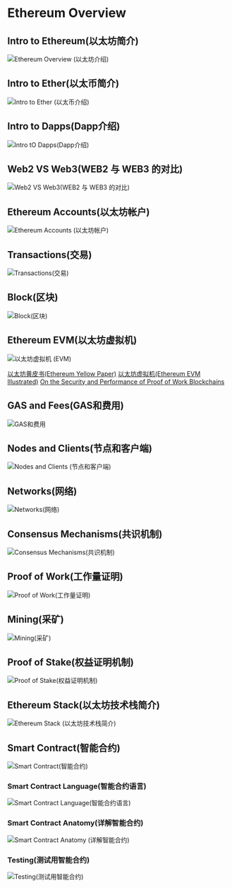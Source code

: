 # Ethereum Overview

## Intro to Ethereum(以太坊简介)

![Ethereum Overview (以太坊介绍)](Ethereum%20Overview%20(以太坊介绍).png)

## Intro to Ether(以太币简介)

![Intro to Ether (以太币介绍)](Intro%20to%20Ether%20(ETH%E7%AE%80%E4%BB%8B).png)

## Intro to Dapps(Dapp介绍)

![Intro tO Dapps(Dapp介绍)](DAPP%20%E4%BB%8B%E7%BB%8D.png)

## Web2 VS Web3(WEB2 与 WEB3 的对比)

![Web2 VS Web3(WEB2 与 WEB3 的对比)](WEB2%20与%20WEB3%20的对比.png)

## Ethereum Accounts(以太坊帐户)

![Ethereum Accounts (以太坊帐户)](Ethereum%20Accounts%20(%E4%BB%A5%E5%A4%AA%E5%9D%8A%E5%B8%90%E6%88%B7).png)

## Transactions(交易)

![Transactions(交易)](Transactions(交易).png)

## Block(区块)

![Block(区块)](Block(%E5%8C%BA%E5%9D%97).png)

## Ethereum EVM(以太坊虚拟机)

![以太坊虚拟机 (EVM)](%E4%BB%A5%E5%A4%AA%E5%9D%8A%E8%99%9A%E6%8B%9F%E6%9C%BA%20(EVM).png)

[以太坊黄皮书(Ethereum Yellow Paper)](Ethereum%20Yellow%20Paper.pdf)
[以太坊虚拟机(Ethereum EVM Illustrated)](ethereum_evm_illustrated.pdf)
[On the Security and Performance of Proof of Work Blockchains](On%20the%20Security%20and%20Performance%20of%20Proof%20of%20Work%20Blockchains.pdf)

## GAS and Fees(GAS和费用)

![GAS和费用](GAS%E5%92%8C%E8%B4%B9%E7%94%A8.png)

## Nodes and Clients(节点和客户端)

![Nodes and Clients (节点和客户端)](Nodes%20and%20Clients%20(节点和客户端).png)

## Networks(网络)

![Networks(网络)](Networks(%E7%BD%91%E7%BB%9C).png)

## Consensus Mechanisms(共识机制)

![Consensus Mechanisms(共识机制)](Consensus%20Mechanisms(%E5%85%B1%E8%AF%86%E6%9C%BA%E5%88%B6).png)

## Proof of Work(工作量证明)

![Proof of Work(工作量证明)](Proof%20of%20Work(工作量证明).png)

## Mining(采矿)

![Mining(采矿)](Mining(%E9%87%87%E7%9F%BF).png)

## Proof of Stake(权益证明机制)

![Proof of Stake(权益证明机制)](Proof%20of%20Stake%20(%E6%9D%83%E7%9B%8A%E8%AF%81%E6%98%8E%E6%9C%BA%E5%88%B6).png)

## Ethereum Stack(以太坊技术栈简介)

![Ethereum Stack (以太坊技术栈简介)](Ethereum%20Stack%20(%E4%BB%A5%E5%A4%AA%E5%9D%8A%E6%8A%80%E6%9C%AF%E6%A0%88%E7%AE%80%E4%BB%8B).png)

## Smart Contract(智能合约)

![Smart Contract(智能合约)](Smart%20Contract(%E6%99%BA%E8%83%BD%E5%90%88%E7%BA%A6).png)

### Smart Contract Language(智能合约语言)

![Smart Contract Language(智能合约语言)](Smart%20Contract%20Language%20(%E6%99%BA%E8%83%BD%E5%90%88%E7%BA%A6%E8%AF%AD%E8%A8%80).png)

### Smart Contract Anatomy(详解智能合约)

![Smart Contract Anatomy (详解智能合约)](Smart%20Contract%20Anatomy%20(详解智能合约).png)

### Testing(测试用智能合约)

![Testing(测试用智能合约)](Testing(测试用智能合约).png)
